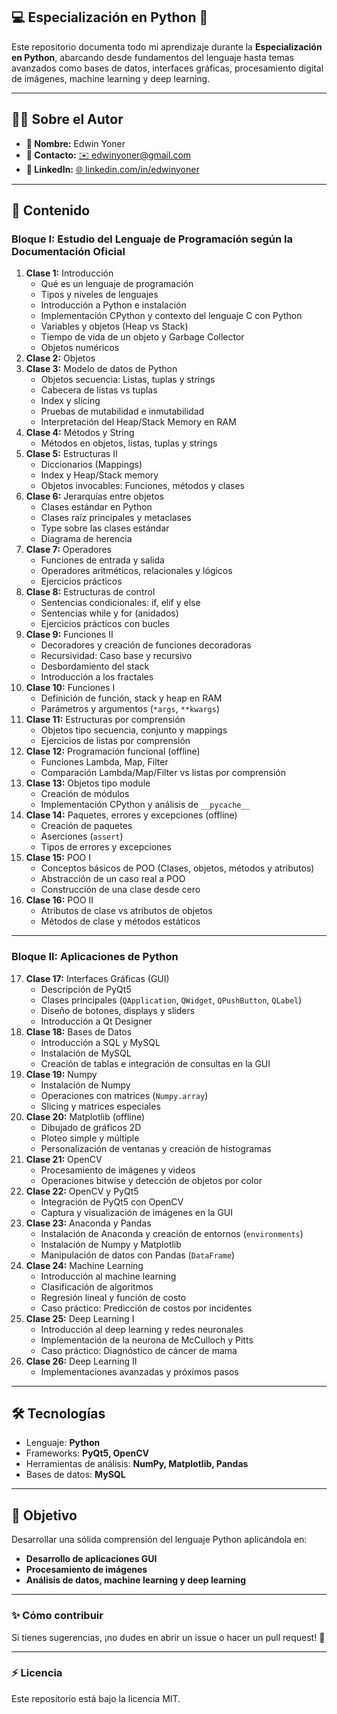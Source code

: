## 💻 Especialización en Python 🚀

Este repositorio documenta todo mi aprendizaje durante la **Especialización en Python**, abarcando desde fundamentos del lenguaje hasta temas avanzados como bases de datos, interfaces gráficas, procesamiento digital de imágenes, machine learning y deep learning.

---

## 👨‍💻 Sobre el Autor
- **👤 Nombre:** Edwin Yoner
- **📧 Contacto:** [✉️ edwinyoner@gmail.com](mailto:edwinyoner@gmail.com)
- **🔗 LinkedIn:** [🌐 linkedin.com/in/edwinyoner](https://www.linkedin.com/in/edwinyoner)

---

## 🔖 **Contenido**

### **Bloque I: Estudio del Lenguaje de Programación según la Documentación Oficial**
1. **Clase 1:** Introducción  
   - Qué es un lenguaje de programación  
   - Tipos y niveles de lenguajes  
   - Introducción a Python e instalación  
   - Implementación CPython y contexto del lenguaje C con Python  
   - Variables y objetos (Heap vs Stack)  
   - Tiempo de vida de un objeto y Garbage Collector  
   - Objetos numéricos  
2. **Clase 2:** Objetos
3. **Clase 3:** Modelo de datos de Python  
   - Objetos secuencia: Listas, tuplas y strings  
   - Cabecera de listas vs tuplas  
   - Index y slicing  
   - Pruebas de mutabilidad e inmutabilidad  
   - Interpretación del Heap/Stack Memory en RAM  
4. **Clase 4:** Métodos y String  
   - Métodos en objetos, listas, tuplas y strings  
5. **Clase 5:** Estructuras II  
   - Diccionarios (Mappings)  
   - Index y Heap/Stack memory  
   - Objetos invocables: Funciones, métodos y clases  
6. **Clase 6:** Jerarquías entre objetos  
   - Clases estándar en Python  
   - Clases raíz principales y metaclases  
   - Type sobre las clases estándar  
   - Diagrama de herencia  
7. **Clase 7:** Operadores  
   - Funciones de entrada y salida  
   - Operadores aritméticos, relacionales y lógicos  
   - Ejercicios prácticos  
8. **Clase 8:** Estructuras de control  
   - Sentencias condicionales: if, elif y else  
   - Sentencias while y for (anidados)  
   - Ejercicios prácticos con bucles  
9. **Clase 9:** Funciones II  
   - Decoradores y creación de funciones decoradoras  
   - Recursividad: Caso base y recursivo  
   - Desbordamiento del stack  
   - Introducción a los fractales  
10. **Clase 10:** Funciones I  
    - Definición de función, stack y heap en RAM  
    - Parámetros y argumentos (`*args`, `**kwargs`)  
11. **Clase 11:** Estructuras por comprensión  
    - Objetos tipo secuencia, conjunto y mappings  
    - Ejercicios de listas por comprensión  
12. **Clase 12:** Programación funcional (offline)  
    - Funciones Lambda, Map, Filter  
    - Comparación Lambda/Map/Filter vs listas por comprensión  
13. **Clase 13:** Objetos tipo module  
    - Creación de módulos  
    - Implementación CPython y análisis de `__pycache__`  
14. **Clase 14:** Paquetes, errores y excepciones (offline)  
    - Creación de paquetes  
    - Aserciones (`assert`)  
    - Tipos de errores y excepciones  
15. **Clase 15:** POO I  
    - Conceptos básicos de POO (Clases, objetos, métodos y atributos)  
    - Abstracción de un caso real a POO  
    - Construcción de una clase desde cero  
16. **Clase 16:** POO II  
    - Atributos de clase vs atributos de objetos  
    - Métodos de clase y métodos estáticos  

---

### **Bloque II: Aplicaciones de Python**
17. **Clase 17:** Interfaces Gráficas (GUI)  
    - Descripción de PyQt5  
    - Clases principales (`QApplication`, `QWidget`, `QPushButton`, `QLabel`)  
    - Diseño de botones, displays y sliders  
    - Introducción a Qt Designer  
18. **Clase 18:** Bases de Datos  
    - Introducción a SQL y MySQL  
    - Instalación de MySQL  
    - Creación de tablas e integración de consultas en la GUI  
19. **Clase 19:** Numpy  
    - Instalación de Numpy  
    - Operaciones con matrices (`Numpy.array`)  
    - Slicing y matrices especiales  
20. **Clase 20:** Matplotlib (offline)  
    - Dibujado de gráficos 2D  
    - Ploteo simple y múltiple  
    - Personalización de ventanas y creación de histogramas  
21. **Clase 21:** OpenCV  
    - Procesamiento de imágenes y videos  
    - Operaciones bitwise y detección de objetos por color  
22. **Clase 22:** OpenCV y PyQt5  
    - Integración de PyQt5 con OpenCV  
    - Captura y visualización de imágenes en la GUI  
23. **Clase 23:** Anaconda y Pandas  
    - Instalación de Anaconda y creación de entornos (`environments`)  
    - Instalación de Numpy y Matplotlib  
    - Manipulación de datos con Pandas (`DataFrame`)  
24. **Clase 24:** Machine Learning  
    - Introducción al machine learning  
    - Clasificación de algoritmos  
    - Regresión lineal y función de costo  
    - Caso práctico: Predicción de costos por incidentes  
25. **Clase 25:** Deep Learning I  
    - Introducción al deep learning y redes neuronales  
    - Implementación de la neurona de McCulloch y Pitts  
    - Caso práctico: Diagnóstico de cáncer de mama  
26. **Clase 26:** Deep Learning II  
    - Implementaciones avanzadas y próximos pasos  

---

## 🛠️ **Tecnologías**
- Lenguaje: **Python**
- Frameworks: **PyQt5, OpenCV**
- Herramientas de análisis: **NumPy, Matplotlib, Pandas**
- Bases de datos: **MySQL**

---

## 🌟 **Objetivo**
Desarrollar una sólida comprensión del lenguaje Python aplicándola en:
- **Desarrollo de aplicaciones GUI**
- **Procesamiento de imágenes**
- **Análisis de datos, machine learning y deep learning**

---

### ✨ **Cómo contribuir**
Si tienes sugerencias, ¡no dudes en abrir un issue o hacer un pull request! 🤝

---

### ⚡ **Licencia**
Este repositorio está bajo la licencia MIT.
